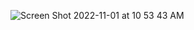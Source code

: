 
![Screen Shot 2022-11-01 at 10 53 43 AM](https://user-images.githubusercontent.com/93090945/201503356-6c179df0-7b54-4181-aaa2-01503b8f1aa4.png)
